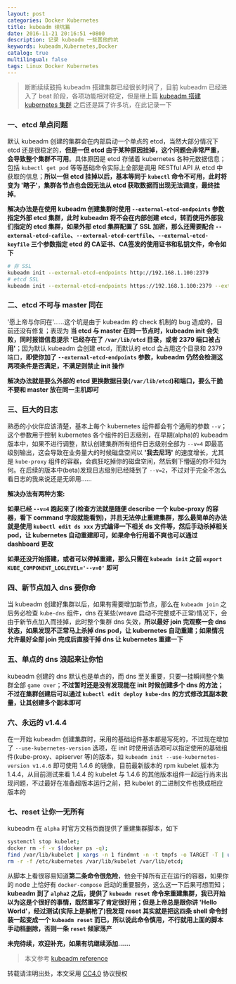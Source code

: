 ```yaml
---
layout: post
categories: Docker Kubernetes
title: kubeadm 续坑篇
date: 2016-11-21 20:16:51 +0800
description: 记录 kubeadm 一些其他的坑
keywords: kubeadm,Kubernetes,Docker
catalog: true
multilingual: false
tags: Linux Docker Kubernetes
---
```


> 断断续续鼓捣 kubeadm 搭建集群已经很长时间了，目前 kubeadm 已经进入了 beat 阶段，各项功能相对稳定，但是继上篇 [kubeadm 搭建 kubernetes 集群](https://mritd.me/2016/10/29/set-up-kubernetes-cluster-by-kubeadm/) 之后还是踩了许多坑，在此记录一下


### 一、etcd 单点问题

默认 kubeadm 创建的集群会在内部启动一个单点的 etcd，当然大部分情况下 etcd 还是很稳定的，**但是一但 etcd 由于某种原因挂掉，这个问题会非常严重，会导致整个集群不可用**。具体原因是 etcd 存储着 kubernetes 各种元数据信息；包括 `kubectl get pod` 等等基础命令实际上全部是调用 RESTful API 从 etcd 中获取的信息；**所以一但 etcd 挂掉以后，基本等同于 `kubectl` 命令不可用，此时将变为 '瞎子'，集群各节点也会因无法从 etcd 获取数据而出现无法调度，最终挂掉**。

**解决办法是在使用 kubeadm 创建集群时使用 `--external-etcd-endpoints` 参数指定外部 etcd 集群，此时 kubeadm 将不会在内部创建 etcd，转而使用外部我们指定的 etcd 集群，如果外部 etcd 集群配置了 SSL 加密，那么还需要配合 `--external-etcd-cafile`、`--external-etcd-certfile`、`--external-etcd-keyfile` 三个参数指定 etcd 的 CA证书、CA签发的使用证书和私钥文件，命令如下**

``` sh
# 非 SSL
kubeadm init --external-etcd-endpoints http://192.168.1.100:2379
# etcd SSL
kubeadm init --external-etcd-endpoints https://192.168.1.100:2379 --external-etcd-cafile /path/to/ca --external-etcd-certfile /path/to/cert --external-etcd-keyfile /path/to/privatekey
```

### 二、etcd 不可与 master 同在

'愿上帝与你同在'......这个坑是由于 kubeadm 的 check 机制的 bug 造成的，目前还没有修复；表现为 **当 etcd 与 master 在同一节点时，kubeadm init 会失败，同时报错信息提示 '已经存在了 `/var/lib/etcd` 目录，或者 2379 端口被占用'**；因为默认 kubeadm 会创建 etcd，而默认的 etcd 会占用这个目录和 2379 端口，**即使你加了 `--external-etcd-endpoints` 参数，kubeadm 仍然会检测这两项条件是否满足，不满足则禁止 init 操作**

**解决办法就是要么外部的 etcd 更换数据目录(`/var/lib/etcd`)和端口，要么干脆不要和 master 放在同一主机即可**

### 三、巨大的日志

熟悉的小伙伴应该清楚，基本上每个 kubernetes 组件都会有个通用的参数 `--v`；这个参数用于控制 kubernetes 各个组件的日志级别，在早期(alpha)的 kubeadm 版本中，如果不进行调整，默认创建集群所有组件日志级别全部为 `--v=4` 即最高级别输出，这会导致在业务量大的时候磁盘空间以 **'我去尼玛'** 的速度增长，尤其是 `kube-proxy` 组件的容器，会疯狂吃掉你的磁盘空间，然后剩下懵逼的你不知为何。在后续的版本中(beta)发现日志级别已经降到了 `--v=2`，不过对于完全不怎么看日志的我来说还是无卵用......

**解决办法有两种方案:**

**如果已经 `--v=4` 跑起来了(检查方法就是随便 describe 一个 kube-proxy 的容器，看下 command 字段就能看到)，并且无法停止重建集群，那么最简单的办法就是使用 `kubectl edit ds xxx` 方式编译一下相关 ds 文件等，然后手动杀掉相关 pod，让 kubernetes 自动重建即可，如果命令行用着不爽也可以通过 dashboard 更改**

**如果还没开始搭建，或者可以停掉重建，那么只需在 `kubeadm init` 之前 `export KUBE_COMPONENT_LOGLEVEL='--v=0'` 即可**

### 四、新节点加入 dns 要你命

当 kubeadm 创建好集群以后，如果有需要增加新节点，那么在 `kubeadm join` 之后务必检查 `kube-dns` 组件，dns 在某些(weave 启动不完整或不正常)情况下，会由于新节点加入而挂掉，此时整个集群 dns 失效，**所以最好 join 完观察一会 dns 状态，如果发现不正常马上杀掉  dns pod，让 kubernetes 自动重建；如果情况允许最好全部 join 完成后直接干掉 dns 让 kubernetes 重建一下**

### 五、单点的 dns 浪起来让你怕

kubeadm 创建的 dns 默认也是单点的，而 dns 至关重要，只要一挂瞬间整个集群全部 `game over`；**不过暂时还是没有发现能在 init 时候创建多个 dns 的方法；不过在集群创建后可以通过 `kubectl edit deploy kube-dns` 的方式修改其副本数量，让其创建多个副本即可**

### 六、永远的 v1.4.4 

在一开始 kubeadm 创建集群时，采用的基础组件基本都是写死的，不过现在增加了 `--use-kubernetes-version` 选项，在 init 时使用该选项可以指定使用的基础组件(kube-proxy、apiserver 等)的版本，如 `kubeadm init --use-kubernetes-version v1.4.6` 即可使用 1.4.6 的镜像，目前最新版本的 rpm kubelet 版本为 1.4.4，从目前测试来看 1.4.4 的 kubelet 与 1.4.6 的其他版本组件一起运行尚未出现问题，不过最好在准备超版本运行之前，把 kubelet 的二进制文件也换成相应版本的

### 七、reset 让你一无所有

kubeadm 在 `alpha` 时官方文档页面提供了重建集群脚本，如下

``` sh
systemctl stop kubelet;
docker rm -f -v $(docker ps -q);
find /var/lib/kubelet | xargs -n 1 findmnt -n -t tmpfs -o TARGET -T | uniq | xargs -r umount -v;
rm -r -f /etc/kubernetes /var/lib/kubelet /var/lib/etcd;
```

从脚本上看很容易知道**第二条命令很危险**，他会干掉所有正在运行的容器，如果你的 node 上恰好有 `docker-compose` 启动的重要服务，这么这一下后果可想而知；**kubeadm 到了 `alpha2` 之后，提供了 `kubeadm reset` 命令来重建集群，我已开始以为这是个很好的事情，既然重写了肯定很好用；但是上帝总是跟你讲 'Hello World'，经过测试(实际上是躺枪了)我发现 reset 其实就是把这四条 shell 命令封装一起变成一个 `kubeadm reset` 而已，所以说此命令慎用，不行就用上面的脚本手动档删除，否则一条 `reset` 倾家荡产**


**未完待续，欢迎补充，如果有坑继续添加......**

> 本文参考 [kubeadm reference](http://kubernetes.io/docs/admin/kubeadm/)

转载请注明出处，本文采用 [CC4.0](http://creativecommons.org/licenses/by-nc-nd/4.0/) 协议授权
